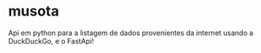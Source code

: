 # musota
Api em python para a listagem de dados provenientes da internet usando a DuckDuckGo, e o FastApi!
